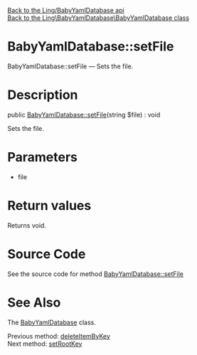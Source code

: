 [Back to the Ling/BabyYamlDatabase api](https://github.com/lingtalfi/BabyYamlDatabase/blob/master/doc/api/Ling/BabyYamlDatabase.md)<br>
[Back to the Ling\BabyYamlDatabase\BabyYamlDatabase class](https://github.com/lingtalfi/BabyYamlDatabase/blob/master/doc/api/Ling/BabyYamlDatabase/BabyYamlDatabase.md)


BabyYamlDatabase::setFile
================



BabyYamlDatabase::setFile — Sets the file.




Description
================


public [BabyYamlDatabase::setFile](https://github.com/lingtalfi/BabyYamlDatabase/blob/master/doc/api/Ling/BabyYamlDatabase/BabyYamlDatabase/setFile.md)(string $file) : void




Sets the file.




Parameters
================


- file

    


Return values
================

Returns void.








Source Code
===========
See the source code for method [BabyYamlDatabase::setFile](https://github.com/lingtalfi/BabyYamlDatabase/blob/master/BabyYamlDatabase.php#L176-L179)


See Also
================

The [BabyYamlDatabase](https://github.com/lingtalfi/BabyYamlDatabase/blob/master/doc/api/Ling/BabyYamlDatabase/BabyYamlDatabase.md) class.

Previous method: [deleteItemByKey](https://github.com/lingtalfi/BabyYamlDatabase/blob/master/doc/api/Ling/BabyYamlDatabase/BabyYamlDatabase/deleteItemByKey.md)<br>Next method: [setRootKey](https://github.com/lingtalfi/BabyYamlDatabase/blob/master/doc/api/Ling/BabyYamlDatabase/BabyYamlDatabase/setRootKey.md)<br>

